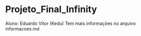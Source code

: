# Projeto_Final_Infinity
Aluno: Eduardo Vitor (Kedu)
Tem mais informações no arquivo informacoes.md
